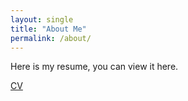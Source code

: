 ```yaml
---
layout: single
title: "About Me"
permalink: /about/
---
```


Here is my resume, you can view it here.

[CV](assets/files/resume_yuhao.pdf)